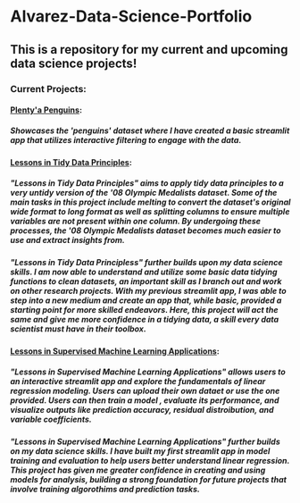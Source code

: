 # Alvarez-Data-Science-Portfolio
## This is a repository for my current and upcoming data science projects! 
### Current Projects:
#### [Plenty'a Penguins](https://github.com/aalvar23nd/Alvarez-Data-Science-Portfolio/tree/af88ce7f9b140a30291651e455605052df130fe5/basic-streamlit-app):
##### Showcases the 'penguins' dataset where I have created a basic streamlit app that utilizes interactive filtering to engage with the data. 
#### [Lessons in Tidy Data Principles](https://github.com/aalvar23nd/Alvarez-Data-Science-Portfolio/tree/b21c1d0096974ef30ff2dd343d4fdd5ba65405b8/tidydata-project):
##### "Lessons in Tidy Data Principles" aims to apply tidy data principles to a very untidy version of the '08 Olympic Medalists dataset. Some of the main tasks in this project include melting to convert the dataset's original wide format to long format as well as splitting columns to ensure multiple variables are not present within one column. By undergoing these processes, the '08 Olympic Medalists dataset becomes much easier to use and extract insights from. <br>
##### "Lessons in Tidy Data Principless" further builds upon my data science skills. I am now able to understand and utilize some basic data tidying functions to clean datasets, an important skill as I branch out and work on other research projects. With my previous streamlit app, I was able to step into a new medium and create an app that, while basic, provided a starting point for more skilled endeavors. Here, this project will act the same and give me more confidence in a tidying data, a skill every data scientist must have in their toolbox. 
#### [Lessons in Supervised Machine Learning Applications](https://github.com/aalvar23nd/Alvarez-Data-Science-Portfolio/tree/f7feaab7537a9b64500471a328f92847a6306989/MLStrealitApp):
##### "Lessons in Supervised Machine Learning Applications" allows users to an interactive streamlit app and explore the fundamentals of linear regression modeling. Users can upload their own dataet or use the one provided. Users can then train a model , evaluate its performance, and visualize outputs like prediction accuracy, residual distroibution, and variable coefficients. 
##### "Lessons in Supervised Machine Learning Applications" further builds on my data science skills. I have built my first streamlit app in model training and evaluation to help users better understand linear regression. This project has given me greater confidence in creating and using models for analysis, building a strong foundation for future projects that involve training algorothims and prediction tasks. 
